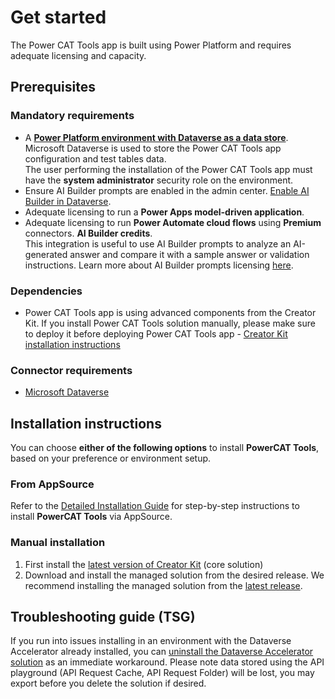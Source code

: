 # Get started

The Power CAT Tools app is built using Power Platform and requires adequate licensing and capacity.

## Prerequisites

### Mandatory requirements

- A [**Power Platform environment with Dataverse as a data store**](https://learn.microsoft.com/power-platform/admin/create-environment). <br>
  Microsoft Dataverse is used to store the Power CAT Tools app configuration and test tables data. <br>
  The user performing the installation of the Power CAT Tools app must have the **system administrator** security role on the environment.
- Ensure AI Builder prompts are enabled in the admin center. [Enable AI Builder in Dataverse](https://learn.microsoft.com/en-us/ai-builder/administer).
- Adequate licensing to run a **Power Apps model-driven application**.
- Adequate licensing to run **Power Automate cloud flows** using **Premium** connectors.
  **AI Builder credits**.<br>
  This integration is useful to use AI Builder prompts to analyze an AI-generated answer and compare it with a sample answer or validation instructions. Learn more about AI Builder prompts licensing [here](https://learn.microsoft.com/ai-builder/credit-management#ai-prompt-licensing).

### Dependencies

- Power CAT Tools app is using advanced components from the Creator Kit. If you install Power CAT Tools solution manually, please make sure to deploy it before deploying Power CAT Tools app - [Creator Kit installation instructions](https://learn.microsoft.com/power-platform/guidance/creator-kit/setup)

### Connector requirements

- [Microsoft Dataverse](https://learn.microsoft.com/connectors/commondataserviceforapps/)

## Installation instructions

You can choose **either of the following options** to install **PowerCAT Tools**, based on your preference or environment setup.

### From AppSource

Refer to the [Detailed Installation Guide](INSTALLATION_GUIDE.md) for step-by-step instructions to install **PowerCAT Tools** via AppSource.

### Manual installation 

1. First install the [latest version of Creator Kit](https://github.com/microsoft/powercat-creator-kit/releases/latest) (core solution)
2. Download and install the managed solution from the desired release. We recommend installing the managed solution from the [latest release](https://github.com/microsoft/Power-CAT-Tools/releases/latest).

## Troubleshooting guide (TSG)

If you run into issues installing in an environment with the Dataverse Accelerator already installed, you can [uninstall the Dataverse Accelerator solution](https://learn.microsoft.com/power-apps/maker/data-platform/dataverse-accelerator/dataverse-accelerator#uninstall-the-dataverse-accelerator) as an immediate workaround. Please note data stored using the API playground (API Request Cache, API Request Folder) will be lost, you may export before you delete the solution if desired.
